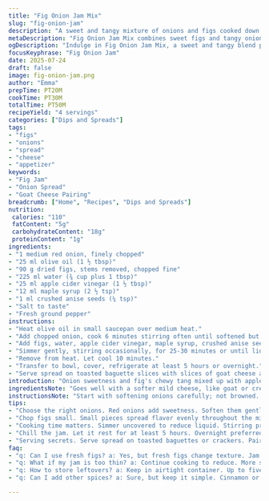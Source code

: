 ```yaml
---
title: "Fig Onion Jam Mix"
slug: "fig-onion-jam"
description: "A sweet and tangy mixture of onions and figs cooked down with apple cider vinegar and maple syrup instead of balsamic and honey, with crushed anise seeds replacing fennel. The onion softens, the figs break down, simmered until thick. Slightly longer cook time, about 30 minutes. Chill well. Use as spread under creamy goat cheese and crispy pancetta."
metaDescription: "Fig Onion Jam Mix combines sweet figs and tangy onions, cooked to a thick jam-like consistency for a delightful spread."
ogDescription: "Indulge in Fig Onion Jam Mix, a sweet and tangy blend perfect for pairing with creamy goat cheese."
focusKeyphrase: "Fig Onion Jam"
date: 2025-07-24
draft: false
image: fig-onion-jam.png
author: "Emma"
prepTime: PT20M
cookTime: PT30M
totalTime: PT50M
recipeYield: "4 servings"
categories: ["Dips and Spreads"]
tags:
- "figs"
- "onions"
- "spread"
- "cheese"
- "appetizer"
keywords:
- "Fig Jam"
- "Onion Spread"
- "Goat Cheese Pairing"
breadcrumb: ["Home", "Recipes", "Dips and Spreads"]
nutrition: 
 calories: "110"
 fatContent: "5g"
 carbohydrateContent: "18g"
 proteinContent: "1g"
ingredients:
- "1 medium red onion, finely chopped"
- "25 ml olive oil (1 ½ tbsp)"
- "90 g dried figs, stems removed, chopped fine"
- "225 ml water (¾ cup plus 1 tbsp)"
- "25 ml apple cider vinegar (1 ½ tbsp)"
- "12 ml maple syrup (2 ½ tsp)"
- "1 ml crushed anise seeds (¼ tsp)"
- "Salt to taste"
- "Fresh ground pepper"
instructions:
- "Heat olive oil in small saucepan over medium heat."
- "Add chopped onion, cook 6 minutes stirring often until softened but not browned."
- "Add figs, water, apple cider vinegar, maple syrup, crushed anise seeds, salt and pepper."
- "Simmer gently, stirring occasionally, for 25-30 minutes or until liquid evaporates and mix thickens to chunky jam consistency."
- "Remove from heat. Let cool 10 minutes."
- "Transfer to bowl, cover, refrigerate at least 5 hours or overnight."
- "Serve spread on toasted baguette slices with slices of goat cheese and crispy pancetta."
introduction: "Onion sweetness and fig's chewy tang mixed up with apple cider vinegar and maple syrup. Let it simmer, break down, turn thick. Anise crushed in instead of fennel, add little twist, subtle licorice tone. Cook longer, 30 minutes, not rushed. Cool, chill. Under creamy, tangy goat cheese, with salty crisp pancetta on top. Spread on crusty bread or crackers. Dense, sticky, sweet-sour layers. Eyes closed, tongue curious. Save some for later. Can be made ahead. Exquisite. No frills here—just cooked fruit and onion, transformed."
ingredientsNote: "Goes well with a softer mild cheese, like goat or cream cheese, better than hard cheeses here. Olive oil quality shows; unflavored extra virgin if you want to taste pure vegetable oil, otherwise mild oil ok. Figs soaked briefly if hard, chopped finely—small pieces spread flavor evenly. Apple cider vinegar more acidic and fruity over balsamic's syrupy richness, maple syrup swaps honey adding woody sweetness. Crushed anise seeds replace fennel, similar but sharper, slightly aromatic. Salt and pepper adjust character. Water measured less than original to concentrate taste during longer cooking."
instructionsNote: "Start with softening onions carefully; not browned. Stir often. Add all else once onions translucent. Simmer uncovered to reduce; watch closely last 10 min, stir to prevent sticking or burning. Jam-like thickness feels almost sticky, clings to spoon. Cool ten minutes off heat to let flavors settle before refrigerating. Cold resting thickens further; six hours min, overnight better. Serve slightly chilled or room temperature. Enjoy layered textures on bread; crisp or toasted base with creamy cheese, salty meat contrasts sweet-tart jam. Use small ladle/spoon for spreading thickly but not dripping. Store in airtight container up to five days."
tips:
- "Choose the right onions. Red onions add sweetness. Soften them gently, not browned. Olive oil quality is key. Extra virgin preferred for flavor."
- "Chop figs small. Small pieces spread flavor evenly throughout the mix. Hard figs can be soaked briefly to soften. Adjust size as needed."
- "Cooking time matters. Simmer uncovered to reduce liquid. Stirring prevents sticking. Last 10 minutes require your attention. Thickness should cling to spoon."
- "Chill the jam. Let it rest for at least 5 hours. Overnight preferred. Cold resting allows flavors to deepen and thickens consistency."
- "Serving secrets. Serve spread on toasted baguettes or crackers. Pair with creamy goat cheese and crispy pancetta for balanced textures. Enjoy the contrasts."
faq:
- "q: Can I use fresh figs? a: Yes, but fresh figs change texture. Jam may not thicken like dried. Adjust cooking time."
- "q: What if my jam is too thin? a: Continue cooking to reduce. More simmering thickens mix. Watch closely to avoid burning."
- "q: How to store leftovers? a: Keep in airtight container. Up to five days is fine. Chill well between uses. Adjust serving portions as needed."
- "q: Can I add other spices? a: Sure, but keep it simple. Cinnamon or ginger may work. Test small amounts. Balance is key, don't overpower the figs."

---
```

